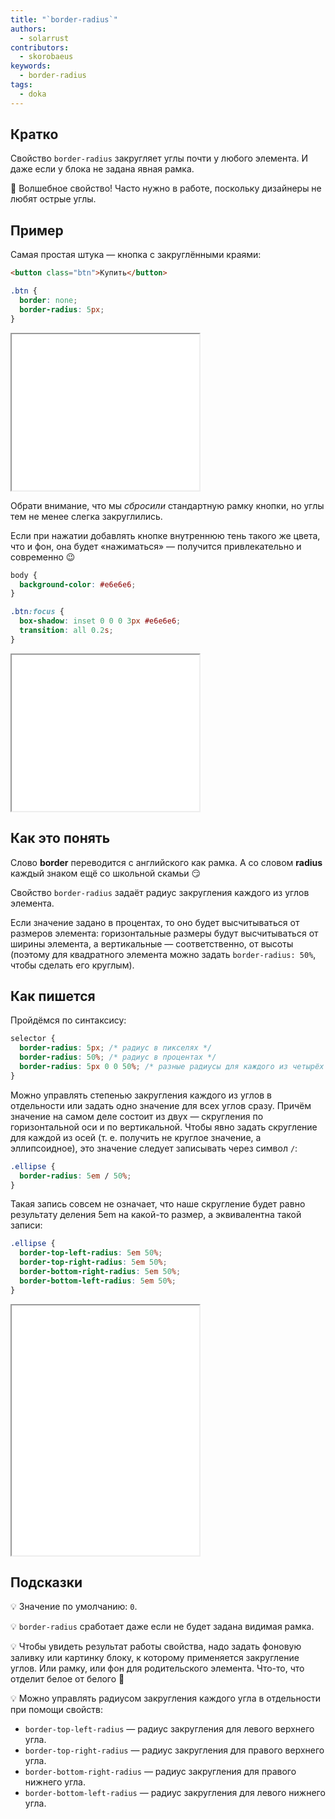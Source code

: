 ```yaml
---
title: "`border-radius`"
authors:
  - solarrust
contributors:
  - skorobaeus
keywords:
  - border-radius
tags:
  - doka
---
```


## Кратко

Свойство `border-radius` закругляет углы почти у любого элемента. И даже если у блока не задана явная рамка.

🔮 Волшебное свойство! Часто нужно в работе, поскольку дизайнеры не любят острые углы.

## Пример

Самая простая штука — кнопка с закруглёнными краями:

```html
<button class="btn">Купить</button>
```

```css
.btn {
  border: none;
  border-radius: 5px;
}
```

<iframe title="Кнопка" src="demos/basic/" height="250"></iframe>

Обрати внимание, что мы _сбросили_ стандартную рамку кнопки, но углы тем не менее слегка закруглились.

Если при нажатии добавлять кнопке внутреннюю тень такого же цвета, что и фон, она будет «нажиматься» — получится привлекательно и современно 😉

```css
body {
  background-color: #e6e6e6;
}

.btn:focus {
  box-shadow: inset 0 0 0 3px #e6e6e6;
  transition: all 0.2s;
}
```

<iframe title="Интерактивная кнопка" src="demos/interactive/" height="250"></iframe>

## Как это понять

Слово **border** переводится с английского как рамка. А со словом **radius** каждый знаком ещё со школьной скамьи 😏

Свойство `border-radius` задаёт радиус закругления каждого из углов элемента.

Если значение задано в процентах, то оно будет высчитываться от размеров элемента: горизонтальные размеры будут высчитываться от ширины элемента, а вертикальные — соответственно, от высоты (поэтому для квадратного элемента можно задать `border-radius: 50%`, чтобы сделать его круглым).

## Как пишется

Пройдёмся по синтаксису:

```css
selector {
  border-radius: 5px; /* радиус в пикселях */
  border-radius: 50%; /* радиус в процентах */
  border-radius: 5px 0 0 50%; /* разные радиусы для каждого из четырёх углов элемента */
}
```

Можно управлять степенью закругления каждого из углов в отдельности или задать одно значение для всех углов сразу. Причём значение на самом деле состоит из двух — скругления по горизонтальной оси и по вертикальной. Чтобы явно задать скругление для каждой из осей (т. е. получить не круглое значение, а эллипсоидное), это значение следует записывать через символ `/`:

```css
.ellipse {
  border-radius: 5em / 50%;
}
```

Такая запись совсем не означает, что наше скругление будет равно результату деления 5em на какой-то размер, а эквивалентна такой записи:

```css
.ellipse {
  border-top-left-radius: 5em 50%;
  border-top-right-radius: 5em 50%;
  border-bottom-right-radius: 5em 50%;
  border-bottom-left-radius: 5em 50%;
}
```

<iframe title="Название" src="demos/different-blocks/" height="400"></iframe>

## Подсказки

💡 Значение по умолчанию: `0`.

💡 `border-radius` сработает даже если не будет задана видимая рамка.

💡 Чтобы увидеть результат работы свойства, надо задать фоновую заливку или картинку блоку, к которому применяется закругление углов. Или рамку, или фон для родительского элемента. Что-то, что отделит белое от белого 🤗

💡 Можно управлять радиусом закругления каждого угла в отдельности при помощи свойств:

- `border-top-left-radius` — радиус закругления для левого верхнего угла.
- `border-top-right-radius` — радиус закругления для правого верхнего угла.
- `border-bottom-right-radius` — радиус закругления для правого нижнего угла.
- `border-bottom-left-radius` — радиус закругления для левого нижнего угла.
